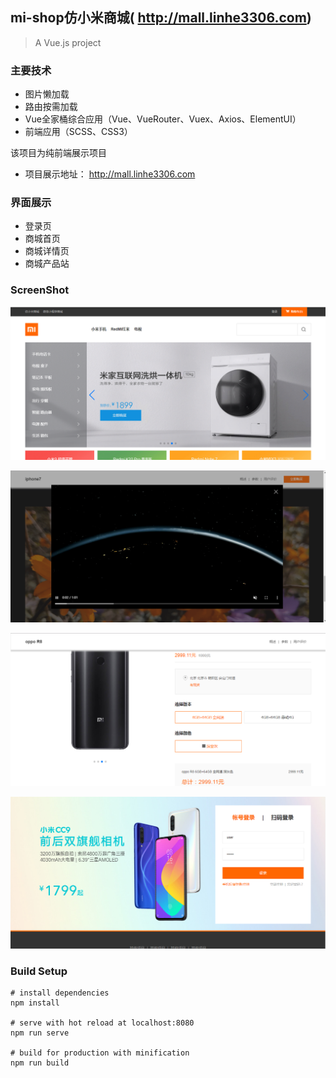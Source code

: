## mi-shop仿小米商城( http://mall.linhe3306.com)
> A Vue.js project

### 主要技术

- 图片懒加载
- 路由按需加载
- Vue全家桶综合应用（Vue、VueRouter、Vuex、Axios、ElementUI）
- 前端应用（SCSS、CSS3）

该项目为纯前端展示项目

- 项目展示地址： http://mall.linhe3306.com

### 界面展示

- 登录页
- 商城首页
- 商城详情页
- 商城产品站

### ScreenShot

![](https://raw.githubusercontent.com/linhexs/blogImage/master/mi-shop/%E9%A6%96%E9%A1%B5.png)



![](https://raw.githubusercontent.com/linhexs/blogImage/master/mi-shop/%E4%BA%A7%E5%93%81%E7%AB%99.png)



![](https://raw.githubusercontent.com/linhexs/blogImage/master/mi-shop/%E5%95%86%E5%93%81%E8%AF%A6%E6%83%85.png)



![](https://raw.githubusercontent.com/linhexs/blogImage/master/mi-shop/登录.png)



### Build Setup

```
# install dependencies
npm install

# serve with hot reload at localhost:8080
npm run serve

# build for production with minification
npm run build
```

